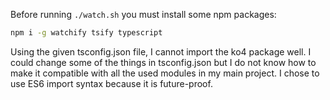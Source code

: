 Before running `./watch.sh` you must install some npm packages:

```bash
npm i -g watchify tsify typescript
```

Using the given tsconfig.json file, I cannot import the ko4 package well. I could change some of the things in tsconfig.json but I do not know how to make it compatible with all the used modules in my main project. I chose to use ES6 import syntax because it is future-proof.